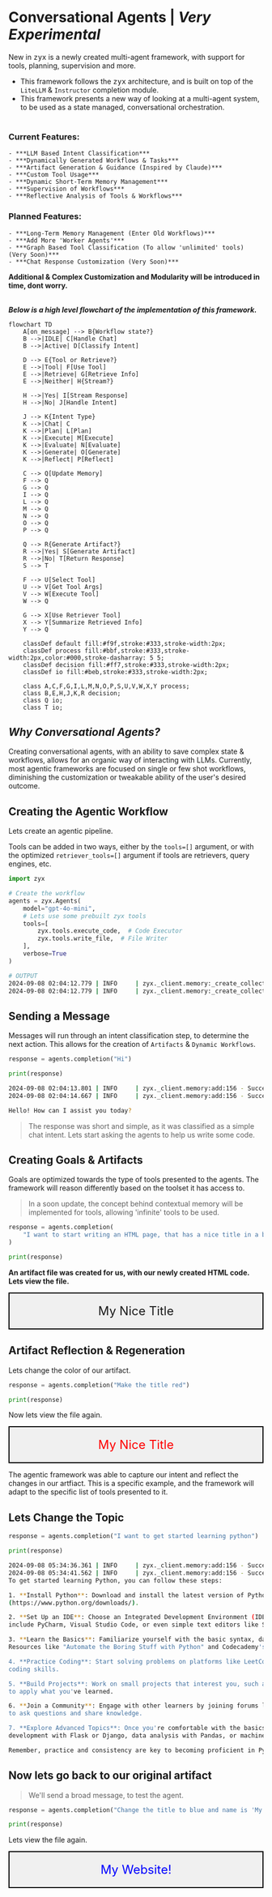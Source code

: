 # **Conversational Agents** | *Very Experimental*

New in <samp>zyx</samp> is a newly created multi-agent framework, with support for tools, planning, supervision and more. </br>

- This framework follows the <samp>zyx</samp> architecture, and is built on top of the <code>LiteLLM</code> & <code>Instructor</code> completion module. </br>
- This framework presents a new way of looking at a multi-agent system, to be used as a state managed, conversational orchestration. </br></br>

### **Current Features**:

    - ***LLM Based Intent Classification***
    - ***Dynamically Generated Workflows & Tasks***
    - ***Artifact Generation & Guidance (Inspired by Claude)***
    - ***Custom Tool Usage***
    - ***Dynamic Short-Term Memory Management***
    - ***Supervision of Workflows***
    - ***Reflective Analysis of Tools & Workflows***

### **Planned Features**:

    - ***Long-Term Memory Management (Enter Old Workflows)***
    - ***Add More 'Worker Agents'***
    - ***Graph Based Tool Classification (To allow 'unlimited' tools) (Very Soon)***
    - ***Chat Response Customization (Very Soon)***

**Additional & Complex Customization and Modularity will be introduced in time, dont worry.**</br></br>

***Below is a high level flowchart of the implementation of this framework.***

```mermaid
flowchart TD
    A[on_message] --> B{Workflow state?}
    B -->|IDLE| C[Handle Chat]
    B -->|Active| D[Classify Intent]
    
    D --> E{Tool or Retrieve?}
    E -->|Tool| F[Use Tool]
    E -->|Retrieve| G[Retrieve Info]
    E -->|Neither| H{Stream?}
    
    H -->|Yes| I[Stream Response]
    H -->|No| J[Handle Intent]
    
    J --> K{Intent Type}
    K -->|Chat| C
    K -->|Plan| L[Plan]
    K -->|Execute| M[Execute]
    K -->|Evaluate| N[Evaluate]
    K -->|Generate| O[Generate]
    K -->|Reflect| P[Reflect]
    
    C --> Q[Update Memory]
    F --> Q
    G --> Q
    I --> Q
    L --> Q
    M --> Q
    N --> Q
    O --> Q
    P --> Q
    
    Q --> R{Generate Artifact?}
    R -->|Yes| S[Generate Artifact]
    R -->|No| T[Return Response]
    S --> T

    F --> U[Select Tool]
    U --> V[Get Tool Args]
    V --> W[Execute Tool]
    W --> Q

    G --> X[Use Retriever Tool]
    X --> Y[Summarize Retrieved Info]
    Y --> Q

    classDef default fill:#f9f,stroke:#333,stroke-width:2px;
    classDef process fill:#bbf,stroke:#333,stroke-width:2px,color:#000,stroke-dasharray: 5 5;
    classDef decision fill:#ff7,stroke:#333,stroke-width:2px;
    classDef io fill:#beb,stroke:#333,stroke-width:2px;
    
    class A,C,F,G,I,L,M,N,O,P,S,U,V,W,X,Y process;
    class B,E,H,J,K,R decision;
    class Q io;
    class T io;
```

## ***Why Conversational Agents?***

Creating conversational agents, with an ability to save complex state & workflows, allows for an organic way of interacting with LLMs. Currently, most agentic frameworks are focused on single or few shot workflows, diminishing the customization or tweakable ability of the user's desired outcome.

## **Creating the Agentic Workflow**

Lets create an agentic pipeline. </br>

Tools can be added in two ways, either by the <code>tools=[]</code> argument, or with the optimized <code>retriever_tools=[]</code> argument if tools are retrievers, query engines, etc.

```python
import zyx

# Create the workflow
agents = zyx.Agents(
    model="gpt-4o-mini",
    # Lets use some prebuilt zyx tools
    tools=[
        zyx.tools.execute_code,  # Code Executor
        zyx.tools.write_file,  # File Writer
    ],
    verbose=True
)
```

```bash
# OUTPUT
2024-09-08 02:04:12.779 | INFO     | zyx._client.memory:_create_collection:73 - Collection 'agents_memory' does not exist. Creating it now.
2024-09-08 02:04:12.779 | INFO     | zyx._client.memory:_create_collection:82 - Collection 'agents_memory' created successfully.
```

## **Sending a Message**

Messages will run through an intent classification step, to determine the next action. This allows for the creation of <code>Artifacts</code> & <code>Dynamic Workflows</code>.

```python
response = agents.completion("Hi")

print(response)
```

```bash
2024-09-08 02:04:13.801 | INFO     | zyx._client.memory:add:156 - Successfully added 1 points to the collection.
2024-09-08 02:04:14.667 | INFO     | zyx._client.memory:add:156 - Successfully added 1 points to the collection.

Hello! How can I assist you today?
```

> The response was short and simple, as it was classified as a simple chat intent. Lets start asking the agents to help us write some code.

## **Creating Goals & Artifacts**

Goals are optimized towards the type of tools presented to the agents. The framework will reason differently based on the toolset it has access to. 

> In a soon update, the concept behind contextual memory will be implemented for tools, allowing 'infinite' tools to be used.

```python
response = agents.completion(
    "I want to start writing an HTML page, that has a nice title in a box."
)

print(response)
```

**An artifact file was created for us, with our newly created HTML code. Lets view the file.**

<!DOCTYPE html>
<html lang="en">
<head>
    <meta charset="UTF-8">
    <meta name="viewport" content="width=device-width, initial-scale=1.0">
    <title>My Nice Title</title>
    <style>
        .title-box_0 {
            border: 2px solid #000;
            padding: 20px;
            text-align: center;
            font-size: 24px;
            background-color: #f0f0f0;
        }
    </style>
</head>
<body>
    <div class="title-box_0">
        My Nice Title
    </div>
</body>
</html>

## **Artifact Reflection & Regeneration**

Lets change the color of our artifact.

```python
response = agents.completion("Make the title red")

print(response)
```

Now lets view the file again.

<!DOCTYPE html>
<html lang="en">
<head>
    <meta charset="UTF-8">
    <meta name="viewport" content="width=device-width, initial-scale=1.0">
    <title>My Nice Title</title>
    <style>
        .title-box_1 {
            border: 2px solid #000;
            padding: 20px;
            text-align: center;
            font-size: 24px;
            background-color: #f0f0f0;
            color: red;
        }
    </style>
</head>
<body>
    <div class="title-box_1">
        My Nice Title
    </div>
</body>
</html>

The agentic framework was able to capture our intent and reflect the changes in our artfiact. This is a specific example, and the framework will adapt to the specific list of tools presented to it.

## **Lets Change the Topic**

```python
response = agents.completion("I want to get started learning python")

print(response)
```

```bash
2024-09-08 05:34:36.361 | INFO     | zyx._client.memory:add:156 - Successfully added 1 points to the collection.
2024-09-08 05:34:41.562 | INFO     | zyx._client.memory:add:156 - Successfully added 1 points to the collection.
To get started learning Python, you can follow these steps:

1. **Install Python**: Download and install the latest version of Python from the official website 
(https://www.python.org/downloads/).

2. **Set Up an IDE**: Choose an Integrated Development Environment (IDE) to write your code. Popular options 
include PyCharm, Visual Studio Code, or even simple text editors like Sublime Text.

3. **Learn the Basics**: Familiarize yourself with the basic syntax, data types, and control structures in Python. 
Resources like "Automate the Boring Stuff with Python" and Codecademy's Python course are great starting points.

4. **Practice Coding**: Start solving problems on platforms like LeetCode, HackerRank, or Codewars to improve your 
coding skills.

5. **Build Projects**: Work on small projects that interest you, such as a calculator, web scraper, or simple game,
to apply what you've learned.

6. **Join a Community**: Engage with other learners by joining forums like Stack Overflow or Reddit's r/learnpython
to ask questions and share knowledge.

7. **Explore Advanced Topics**: Once you're comfortable with the basics, explore more advanced topics like web 
development with Flask or Django, data analysis with Pandas, or machine learning with TensorFlow.

Remember, practice and consistency are key to becoming proficient in Python!
```

## **Now lets go back to our original artifact**

> We'll send a broad message, to test the agent.

```python
response = agents.completion("Change the title to blue and name is 'My Website!'")

print(response)
```

Lets view the file again.

<!DOCTYPE html>
<html lang="en">
<head>
    <meta charset="UTF-8">
    <meta name="viewport" content="width=device-width, initial-scale=1.0">
    <title>My Website!</title>
    <style>
        .title-box_2 {
            border: 2px solid #000;
            padding: 20px;
            text-align: center;
            font-size: 24px;
            background-color: #f0f0f0;
            color: blue;
        }
    </style>
</head>
<body>
    <div class="title-box_2">
        My Website!
    </div>
</body>
</html>
